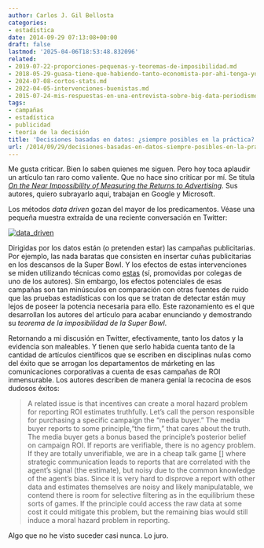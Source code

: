 ```yaml
---
author: Carlos J. Gil Bellosta
categories:
- estadística
date: 2014-09-29 07:13:08+00:00
draft: false
lastmod: '2025-04-06T18:53:48.832096'
related:
- 2019-07-22-proporciones-pequenas-y-teoremas-de-imposibilidad.md
- 2018-05-29-guasa-tiene-que-habiendo-tanto-economista-por-ahi-tenga-yo-que-escribir-esta-cosa-hoy.md
- 2024-07-08-cortos-stats.md
- 2022-04-05-intervenciones-buenistas.md
- 2015-07-24-mis-respuestas-en-una-entrevista-sobre-big-data-periodismo-de-datos-etc.md
tags:
- campañas
- estadística
- publicidad
- teoría de la decisión
title: 'Decisiones basadas en datos: ¿siempre posibles en la práctica?'
url: /2014/09/29/decisiones-basadas-en-datos-siempre-posibles-en-la-practica/
---
```


Me gusta criticar. Bien lo saben quienes me siguen. Pero hoy toca aplaudir un artículo tan raro como valiente. Que no hace sino criticar por mí. Se titula _[On the Near Impossibility of Measuring the Returns to Advertising](http://justinmrao.com/lewis_rao_nearimpossibility.pdf)_. Sus autores, quiero subrayarlo aquí, trabajan en Google y Microsoft.

Los métodos _data driven_ gozan del mayor de los predicamentos. Véase una pequeña muestra extraída de una reciente conversación en Twitter:

[![data_driven](/wp-uploads/2014/09/data_driven.png#center)
](/wp-uploads/2014/09/data_driven.png#center)

Dirigidas por los datos están (o pretenden estar) las campañas publicitarias. Por ejemplo, las nada baratas que consisten en insertar cuñas publicitarias en los descansos de la Super Bowl. Y los efectos de estas intervenciones se miden utilizando técnicas como [estas](http://www.datanalytics.com/2014/09/23/el-impacto-causal-de-google/) (sí, promovidas por colegas de uno de los autores). Sin embargo, los efectos potenciales de esas campañas son tan minúsculos en comparación con otras fuentes de ruido que las pruebas estadísticas con los que se tratan de detectar están muy lejos de poseer la potencia necesaria para ello. Este razonamiento es el que desarrollan los autores del artículo para acabar enunciando y demostrando su _teorema de la imposibilidad de la Super Bowl_.

Retornando a mi discusión en Twitter, efectivamente, tanto los datos y la evidencia son maleables. Y tienen que serlo habida cuenta tanto de la cantidad de artículos científicos que se escriben en disciplinas nulas como del éxito que se arrogan los departamentos de márketing en las comunicaciones corporativas a cuenta de esas campañas de ROI inmensurable. Los autores describen de manera genial la recocina de esos dudosos éxitos:

>A related issue is that incentives can create a moral hazard problem for reporting ROI estimates truthfully. Let’s call the person responsible for purchasing a specific campaign the “media buyer.” The media buyer reports to some principle,“the firm,” that cares about the truth. The media buyer gets a bonus based the principle’s posterior belief on campaign ROI. If reports are verifiable, there is no agency problem. If they are totally unverifiable, we are in a cheap talk game [] where strategic communication leads to reports that are correlated with the agent’s signal (the estimate), but noisy due to the common knowledge of the agent’s bias. Since it is very hard to disprove a report with other data and estimates themselves are noisy and likely manipulatable, we contend there is room for selective filtering as in the equilibrium these sorts of games. If the principle could access the raw data at some cost it could mitigate this problem, but the remaining bias would still induce a moral hazard problem in reporting.

Algo que no he visto suceder casi nunca. Lo juro.
